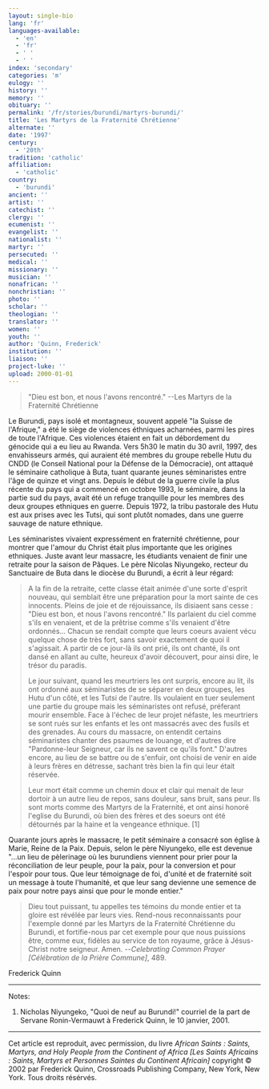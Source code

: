 ```yaml
---
layout: single-bio
lang: 'fr'
languages-available:
  - 'en'
  - 'fr'
  - ' '
  - ' '
index: 'secondary'
categories: 'm'
eulogy: ''
history: ''
memory: ''
obituary: ''
permalink: '/fr/stories/burundi/martyrs-burundi/'
title: 'Les Martyrs de la Fraternité Chrétienne'
alternate: ''
date: '1997'
century:
  - '20th'
tradition: 'catholic'
affiliation:
  - 'catholic'
country:
  - 'burundi'
ancient: ''
artist: ''
catechist: ''
clergy: ''
ecumenist: ''
evangelist: ''
nationalist: ''
martyr: ''
persecuted: ''
medical: ''
missionary: ''
musician: ''
nonafrican: ''
nonchristian: ''
photo: ''
scholar: ''
theologian: ''
translator: ''
women: ''
youth: ''
author: 'Quinn, Frederick'
institution: ''
liaison: ''
project-luke: ''
upload: 2000-01-01
---
```



> "Dieu est bon, et nous l'avons rencontré." --Les Martyrs de la Fraternité Chrétienne

Le Burundi, pays isolé et montagneux, souvent appelé "la Suisse de l'Afrique," a été le si&egrave;ge de violences éthniques acharnées, parmi les pires de toute l'Afrique. Ces violences étaient en fait un débordement du génocide qui a eu lieu au Rwanda.  Vers 5h30 le matin du 30 avril, 1997, des envahisseurs armés, qui auraient été membres du groupe rebelle Hutu du CNDD (le Conseil National pour la Défense de la Démocracie), ont attaqué le séminaire catholique à Buta, tuant quarante jeunes séminaristes entre l'âge de quinze et vingt ans. Depuis le début de la guerre civile la plus récente du pays qui a commencé en octobre 1993, le séminaire, dans la partie sud du pays, avait été un refuge tranquille pour les membres des deux groupes ethniques en guerre. Depuis 1972, la tribu pastorale des Hutu est aux prises avec les Tutsi, qui sont plutôt nomades, dans une guerre sauvage de nature ethnique.

Les séminaristes vivaient expressément en fraternité chrétienne, pour montrer que l'amour du Christ était plus importante que les origines ethniques. Juste avant leur massacre, les étudiants venaient de finir une retraite pour la saison de Pâques. Le père Nicolas Niyungeko, recteur du Sanctuaire de Buta dans le diocèse du Burundi, a écrit à leur régard:

> A la fin de la retraite, cette classe était animée d'une sorte d'esprit nouveau, qui semblait être une préparation pour la mort sainte de ces innocents.  Pleins de joie et de réjouissance, ils disiaent sans cesse : "Dieu est bon, et nous l'avons rencontré." Ils parlaient du ciel comme s'ils en venaient, et de la prêtrise comme s'ils venaient d'&ecirc;tre ordonnés... Chacun se rendait compte que leurs coeurs avaient vécu quelque chose de très fort, sans savoir exactement de quoi il s'agissait.  A partir de ce jour-là ils ont prié, ils ont chanté, ils ont dansé en allant au culte, heureux d'avoir découvert, pour ainsi dire, le trésor du paradis.
> 
> Le jour suivant, quand les meurtriers les ont surpris, encore au lit, ils ont ordonné aux séminaristes de se séparer en deux groupes, les Hutu d'un côté, et les Tutsi de l'autre. Ils voulaient en tuer seulement une partie du groupe mais les séminaristes ont refusé, préferant mourir ensemble. Face à l'échec de leur projet néfaste, les meurtriers se sont rués sur les enfants et les ont massacrés avec des fusils et des grenades. Au cours du massacre, on entendit certains séminaristes chanter des psaumes de louange, et d'autres dire "Pardonne-leur Seigneur, car ils ne savent ce qu'ils font." D'autres encore, au lieu de se battre ou de s'enfuir, ont choisi de venir en aide à leurs frères en détresse, sachant très bien la fin qui leur était réservée.
> 
> Leur mort était comme un chemin doux et clair qui menait de leur dortoir à un autre lieu de repos, sans douleur, sans bruit, sans peur.  Ils sont morts comme des Martyrs de la Fraternité, et ont ainsi honoré l'eglise du Burundi, o&#249; bien des frères et des soeurs ont été détournés par la haine et la vengeance ethnique. [1]

Quarante jours après le massacre, le petit séminaire a consacré son église à Marie, Reine de la Paix.  Depuis, selon le père Niyungeko, elle est devenue "...un lieu de pèlerinage où les burundiens viennent pour prier pour la réconciliation de leur peuple, pour la paix, pour la conversion et pour l'espoir pour tous.  Que leur témoignage de foi, d'unité et de fraternité soit un message à toute l'humanité, et que leur sang devienne une semence de paix pour notre pays ainsi que pour le monde entier."

> Dieu tout puissant, tu appelles tes témoins du monde entier et ta gloire est révélée par leurs vies. Rend-nous reconnaissants pour l'exemple donné par les Martyrs de la Fraternité Chrétienne du Burundi, et fortifie-nous par cet exemple pour que nous puissions être, comme eux, fidèles au service de ton royaume, grâce à Jésus-Christ notre seigneur. Amen.
> --*Celebrating Common Prayer [Célébration de la Prière Commune]*, 489.

Frederick Quinn

---

Notes:

1.  Nicholas Niyungeko, "Quoi de neuf au Burundi!" courriel de la part de Servane Ronin-Vermauwt à Frederick Quinn, le 10 janvier, 2001.

---

Cet article est reproduit, avec permission, du livre *African Saints : Saints, Martyrs, and Holy People from the Continent of Africa [Les Saints Africains : Saints, Martyrs et Personnes Saintes du Continent Africain]* copyright &copy; 2002 par Frederick Quinn, Crossroads Publishing Company, New York, New York. Tous droits résérvés.